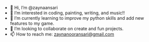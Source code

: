 - 👋 Hi, I’m @zaynaansari
- 👀 I’m interested in coding, painting, writing, and music!!
- 🌱 I’m currently learning to improve my python skills and add new features to my game.
- 💞️ I’m looking to collaborate on create and fun projects.
- 📫 How to reach me: zaynanooransari@gmail.com

<!---
zaynaansari/zaynaansari is a ✨ special ✨ repository because its `README.md` (this file) appears on your GitHub profile.
You can click the Preview link to take a look at your changes.
--->
